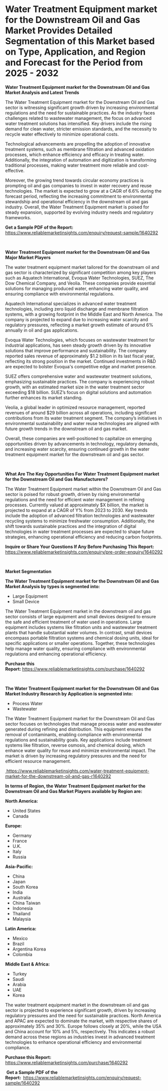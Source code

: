 <p><h1>Water Treatment Equipment market for the Downstream Oil and Gas Market Provides Detailed Segmentation of this Market based on Type, Application, and Region and Forecast for the Period from 2025 - 2032</h1></p><p><strong>Water Treatment Equipment market for the Downstream Oil and Gas Market Analysis and Latest Trends</strong></p>
<p><p>The Water Treatment Equipment market for the Downstream Oil and Gas sector is witnessing significant growth driven by increasing environmental regulations and the need for sustainable practices. As the industry faces challenges related to wastewater management, the focus on advanced water treatment solutions has intensified. Key drivers include the rising demand for clean water, stricter emission standards, and the necessity to recycle water effectively to minimize operational costs.</p><p>Technological advancements are propelling the adoption of innovative treatment systems, such as membrane filtration and advanced oxidation processes, which enhance efficiency and efficacy in treating water. Additionally, the integration of automation and digitization is transforming traditional processes, making water treatment more reliable and cost-effective.</p><p>Moreover, the growing trend towards circular economy practices is prompting oil and gas companies to invest in water recovery and reuse technologies. The market is expected to grow at a CAGR of 6.6% during the forecast period, reflecting the increasing commitment to environmental stewardship and operational efficiency in the downstream oil and gas industry. Overall, the Water Treatment Equipment market is poised for steady expansion, supported by evolving industry needs and regulatory frameworks.</p></p>
<p><strong>Get a Sample PDF of the Report:&nbsp;</strong> <a href="https://www.reliablemarketinsights.com/enquiry/request-sample/1640292?utm_campaign=1938&utm_medium=2&utm_source=Github&utm_content=ia&utm_term=16042025&utm_id=water-treatment-equipment-market-for-the-downstream-oil-and-gas">https://www.reliablemarketinsights.com/enquiry/request-sample/1640292</a></p>
<p>&nbsp;</p>
<p><strong>Water Treatment Equipment market for the Downstream Oil and Gas Major Market Players</strong></p>
<p><p>The water treatment equipment market tailored for the downstream oil and gas sector is characterized by significant competition among key players such as Aquatech International, Evoqua Water Technologies, SUEZ, The Dow Chemical Company, and Veolia. These companies provide essential solutions for managing produced water, enhancing water quality, and ensuring compliance with environmental regulations.</p><p>Aquatech International specializes in advanced water treatment technologies, including zero liquid discharge and membrane filtration systems, with a growing footprint in the Middle East and North America. The company is projected to expand due to increasing water scarcity and regulatory pressures, reflecting a market growth estimate of around 6% annually in oil and gas applications.</p><p>Evoqua Water Technologies, which focuses on wastewater treatment for industrial applications, has seen steady growth driven by its innovative solutions that improve performance and sustainability. The company reported sales revenue of approximately $1.2 billion in its last fiscal year, reflecting its strong position in the market. Continued investments in R&D are expected to bolster Evoqua's competitive edge and market presence.</p><p>SUEZ offers comprehensive water and wastewater treatment solutions, emphasizing sustainable practices. The company is experiencing robust growth, with an estimated market size in the water treatment sector exceeding $18 billion. SUEZ’s focus on digital solutions and automation further enhances its market standing.</p><p>Veolia, a global leader in optimized resource management, reported revenues of around $29 billion across all operations, including significant contributions from its water treatment segment. The company’s initiatives in environmental sustainability and water reuse technologies are aligned with future growth trends in the downstream oil and gas market.</p><p>Overall, these companies are well-positioned to capitalize on emerging opportunities driven by advancements in technology, regulatory demands, and increasing water scarcity, ensuring continued growth in the water treatment equipment market for the downstream oil and gas sector.</p></p>
<p>&nbsp;</p>
<p><strong>What Are The Key Opportunities For Water Treatment Equipment market for the Downstream Oil and Gas Manufacturers?</strong></p>
<p><p>The Water Treatment Equipment market within the Downstream Oil and Gas sector is poised for robust growth, driven by rising environmental regulations and the need for efficient water management in refining processes. Currently valued at approximately $X billion, the market is projected to expand at a CAGR of Y% from 2023 to 2030. Key trends include the adoption of advanced filtration technologies and wastewater recycling systems to minimize freshwater consumption. Additionally, the shift towards sustainable practices and the integration of digital technologies in water treatment processes are expected to shape future strategies, enhancing operational efficiency and reducing carbon footprints.</p></p>
<p><strong>Inquire or Share Your Questions If Any Before Purchasing This Report:</strong> <a href="https://www.reliablemarketinsights.com/enquiry/pre-order-enquiry/1640292?utm_campaign=1938&utm_medium=2&utm_source=Github&utm_content=ia&utm_term=16042025&utm_id=water-treatment-equipment-market-for-the-downstream-oil-and-gas">https://www.reliablemarketinsights.com/enquiry/pre-order-enquiry/1640292</a></p>
<p>&nbsp;</p>
<p><strong>Market Segmentation</strong></p>
<p><strong>The Water Treatment Equipment market for the Downstream Oil and Gas Market Analysis by types is segmented into:</strong></p>
<p><ul><li>Large Equipment</li><li>Small Device</li></ul></p>
<p><p>The Water Treatment Equipment market in the downstream oil and gas sector consists of large equipment and small devices designed to ensure the safe and efficient treatment of water used in operations. Large equipment includes systems like filtration units and wastewater treatment plants that handle substantial water volumes. In contrast, small devices encompass portable filtration systems and chemical dosing units, ideal for specific applications or smaller operations. Together, these technologies help manage water quality, ensuring compliance with environmental regulations and enhancing operational efficiency.</p></p>
<p><strong>Purchase this Report:&nbsp;</strong><a href="https://www.reliablemarketinsights.com/purchase/1640292?utm_campaign=1938&utm_medium=2&utm_source=Github&utm_content=ia&utm_term=16042025&utm_id=water-treatment-equipment-market-for-the-downstream-oil-and-gas">https://www.reliablemarketinsights.com/purchase/1640292</a></p>
<p>&nbsp;</p>
<p><strong>The Water Treatment Equipment market for the Downstream Oil and Gas Market Industry Research by Application is segmented into:</strong></p>
<p><ul><li>Process Water</li><li>Wastewater</li></ul></p>
<p><p>The Water Treatment Equipment market for the Downstream Oil and Gas sector focuses on technologies that manage process water and wastewater generated during refining and distribution. This equipment ensures the removal of contaminants, enabling compliance with environmental regulations and sustainability goals. Key applications include treatment systems like filtration, reverse osmosis, and chemical dosing, which enhance water quality for reuse and minimize environmental impact. The market is driven by increasing regulatory pressures and the need for efficient resource management.</p></p>
<p><a href="https://www.reliablemarketinsights.com/water-treatment-equipment-market-for-the-downstream-oil-and-gas-r1640292?utm_campaign=1938&utm_medium=2&utm_source=Github&utm_content=ia&utm_term=16042025&utm_id=water-treatment-equipment-market-for-the-downstream-oil-and-gas">&nbsp;https://www.reliablemarketinsights.com/water-treatment-equipment-market-for-the-downstream-oil-and-gas-r1640292</a></p>
<p><strong>In terms of Region, the Water Treatment Equipment market for the Downstream Oil and Gas Market Players available by Region are:</strong></p>
<p>
    <p> <strong> North America: </strong>
        <ul>
            <li>United States</li>
            <li>Canada</li>
        </ul>
        </p> 
    <p> <strong> Europe: </strong>
        <ul>
            <li>Germany</li>
            <li>France</li>
            <li>U.K.</li>
            <li>Italy</li>
            <li>Russia</li>
        </ul>
        </p> 
    <p> <strong> Asia-Pacific: </strong>
        <ul>
            <li>China</li>
            <li>Japan</li>
            <li>South Korea</li>
            <li>India</li>
            <li>Australia</li>
            <li>China Taiwan</li>
            <li>Indonesia</li>
            <li>Thailand</li>
            <li>Malaysia</li>
        </ul>
        </p> 
    <p> <strong> Latin America: </strong>
        <ul>
            <li>Mexico</li>
            <li>Brazil</li>
            <li>Argentina Korea</li>
            <li>Colombia</li>
        </ul>
        </p> 
    <p> <strong> Middle East & Africa: </strong>
        <ul>
            <li>Turkey</li>
            <li>Saudi</li>
            <li>Arabia</li>
            <li>UAE</li>
            <li>Korea</li>
        </ul>
    </p>
    </p>
<p><p>The water treatment equipment market in the downstream oil and gas sector is projected to experience significant growth, driven by increasing regulatory pressures and the need for sustainable practices. North America and APAC are expected to dominate the market, with respective shares of approximately 35% and 30%. Europe follows closely at 20%, while the USA and China account for 10% and 5%, respectively. This indicates a robust demand across these regions as industries invest in advanced treatment technologies to enhance operational efficiency and environmental compliance.</p></p>
<p><strong>Purchase this Report: </strong><a href="https://www.reliablemarketinsights.com/purchase/1640292?utm_campaign=1938&utm_medium=2&utm_source=Github&utm_content=ia&utm_term=16042025&utm_id=water-treatment-equipment-market-for-the-downstream-oil-and-gas">https://www.reliablemarketinsights.com/purchase/1640292</a></p>
<p>&nbsp;<strong>Get a Sample PDF of the Report:&nbsp;&nbsp;</strong><a href="https://www.reliablemarketinsights.com/enquiry/request-sample/1640292?utm_campaign=1938&utm_medium=2&utm_source=Github&utm_content=ia&utm_term=16042025&utm_id=water-treatment-equipment-market-for-the-downstream-oil-and-gas">https://www.reliablemarketinsights.com/enquiry/request-sample/1640292</a></p>
<p><strong></strong></p>
<p><p></p><p></p><p></p></p>
